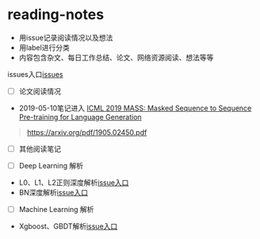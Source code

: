 # reading-notes
- 用issue记录阅读情况以及想法
- 用label进行分类
- 内容包含杂文、每日工作总结、论文、网络资源阅读、想法等等

issues入口[issues](https://github.com/TommyWongww/reading-notes/issues)

- [ ] 论文阅读情况
- 2019-05-10笔记进入 [ICML 2019 MASS: Masked Sequence to Sequence Pre-training for Language Generation](https://github.com/TommyWongww/reading-notes/issues/3#issuecomment-491136899) 
> https://arxiv.org/pdf/1905.02450.pdf

- [ ] 其他阅读笔记

- [ ] Deep Learning 解析
- L0、L1、L2正则深度解析[issue入口](https://github.com/TommyWongww/reading-notes/issues/4#issue-442946703)
- BN深度解析[issue入口](https://github.com/TommyWongww/reading-notes/issues/5#issue-442946900)

- [ ] Machine Learning 解析
- Xgboost、GBDT解析[issue入口](https://github.com/TommyWongww/reading-notes/issues/6#issue-442947206)

